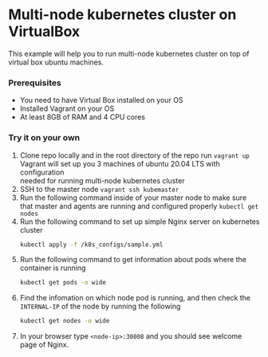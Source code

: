 # Multi-node kubernetes cluster on VirtualBox

This example will help you to run multi-node kubernetes cluster on top of virtual box ubuntu machines.

### Prerequisites
* You need to have Virtual Box installed on your OS
* Installed Vagrant on your OS
* At least 8GB of RAM and 4 CPU cores

### Try it on your own
1. Clone repo locally and in the root directory of the repo run ```vagrant up```\
   Vagrant will set up you 3 machines of ubuntu 20.04 LTS with configuration\
   needed for running multi-node kubernetes cluster
2. SSH to the master node ```vagrant ssh kubemaster```
3. Run the following command inside of your master node to make sure that
   master and agents are running and configured properly ```kubectl get nodes```
4. Run the following command to set up simple Nginx server on kubernetes cluster
    <br>
   ```bash
   kubectl apply -f /k8s_configs/sample.yml
   ```
5. Run the following command to get information about pods where the container is running
   <br>
   ```bash
   kubectl get pods -o wide
   ```
6. Find the infomation on which node pod is running, and then check the ```INTERNAL-IP``` of the node by running the following
   <br>
   ```bash
   kubectl get nodes -o wide
   ```
7. In your browser type ```<node-ip>:30008``` and you should see welcome page of Nginx.
